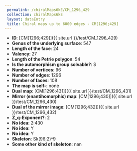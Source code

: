 ```yaml
--- 
 permalink: /chiralMaps6kE/CM_1296_429 
 collection: chiralMaps6kE
 layout: dataEntry
 title: Chiral maps up to 6000 edges - CM[1296;429]
---
```


- **ID**: [CM[1296;429]]({{ site.url }}/test/CM_1296_429)
- **Genus of the underlying surface**: 547
- **Length of the face**: 24
- **Valency**: 27
- **Length of the Petrie polygon**: 54
- **Is the automorphism group solvable?**: S
- **Number of vertices**: 96
- **Number of edges**: 1296
- **Number of faces**: 108
- **The map is self-**: none
- **Dual map**: [CM[1296;431]]({{ site.url }}/test/CM_1296_431)
- **Mirror (enantihomorphic) map**: [CM[1296;430]]({{ site.url }}/test/CM_1296_430)
- **Dual of the mirror image**: [CM[1296;432]]({{ site.url }}/test/CM_1296_432)
- **Z_q-Exponent?**: 2
- **No idea**:  2:430
- **No idea**: Y
- **No idea**: Y
- **Skeleton**: Sk(96;2)^9
- **Some other kind of skeleton**: nan
